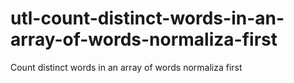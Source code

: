 # utl-count-distinct-words-in-an-array-of-words-normaliza-first
Count distinct words in an array of words normaliza first
